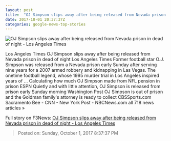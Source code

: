 ```yaml
---
layout: post
title:  "OJ Simpson slips away after being released from Nevada prison in dead of night - Los Angeles Times"
date: 2017-10-01 20:37:37Z
categories: google-news-top-stories
---
```


![OJ Simpson slips away after being released from Nevada prison in dead of night - Los Angeles Times](http://www.trbimg.com/img-59d15172/turbine/la-na-oj-simpson-released-2017)

Los Angeles Times OJ Simpson slips away after being released from Nevada prison in dead of night Los Angeles Times Former football star O.J. Simpson was released from a Nevada prison early Sunday after serving nine years for a 2007 armed robbery and kidnapping in Las Vegas. The onetime football legend, whose 1995 murder trial in Los Angeles inspired years of ... Calculating how much OJ Simpson made from NFL pension in prison ESPN Quietly and with little attention, OJ Simpson is released from prison early Sunday morning Washington Post OJ Simpson is out of prison and the Goldman family's attorney is ready to collect CBSSports.com Sacramento Bee - CNN - New York Post - NBCNews.com all 718 news articles »


Full story on F3News: [OJ Simpson slips away after being released from Nevada prison in dead of night - Los Angeles Times](http://www.f3nws.com/n/QqWjgE)

> Posted on: Sunday, October 1, 2017 8:37:37 PM
